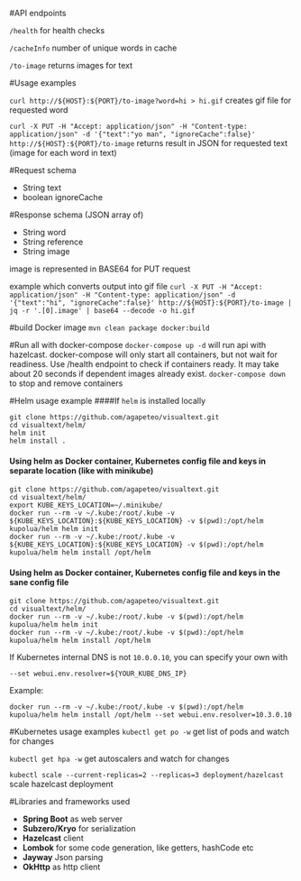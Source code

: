 #API endpoints

`/health`  for health checks

`/cacheInfo` number of unique words in cache

`/to-image` returns images for text


#Usage examples

`curl http://${HOST}:${PORT}/to-image?word=hi > hi.gif`
creates gif file for requested word

`curl -X PUT -H "Accept: application/json" -H "Content-type: application/json" -d '{"text":"yo man", "ignoreCache":false}' http://${HOST}:${PORT}/to-image`
returns result in JSON for requested text (image for each word in text)


#Request schema
- String text
- boolean ignoreCache


#Response schema
 (JSON array of)
- String word
- String reference
- String image

image is represented in BASE64 for PUT request

example which converts output into gif file
`curl -X PUT -H "Accept: application/json" -H "Content-type: application/json" -d '{"text":"hi", "ignoreCache":false}' http://${HOST}:${PORT}/to-image | jq -r '.[0].image' | base64 --decode -o hi.gif`


#build Docker image
`mvn clean package docker:build`


#Run all with docker-compose
`docker-compose up -d`
will run api with hazelcast. 
docker-compose will only start all containers, but not wait for readiness.
Use /health endpoint to check if containers ready. 
It may take about 20 seconds if dependent images already exist. 
`docker-compose down` to stop and remove containers

#Helm usage example
####If ``helm`` is installed locally        
```
git clone https://github.com/agapeteo/visualtext.git 
cd visualtext/helm/
helm init
helm install .
```

#### Using helm as Docker container, Kubernetes config file and keys in separate location (like with minikube)
```
git clone https://github.com/agapeteo/visualtext.git 
cd visualtext/helm/
export KUBE_KEYS_LOCATION=~/.minikube/
docker run --rm -v ~/.kube:/root/.kube -v ${KUBE_KEYS_LOCATION}:${KUBE_KEYS_LOCATION} -v $(pwd):/opt/helm kupolua/helm helm init
docker run --rm -v ~/.kube:/root/.kube -v ${KUBE_KEYS_LOCATION}:${KUBE_KEYS_LOCATION} -v $(pwd):/opt/helm kupolua/helm helm install /opt/helm
```

#### Using helm as Docker container, Kubernetes config file and keys in the sane config file
```
git clone https://github.com/agapeteo/visualtext.git 
cd visualtext/helm/
docker run --rm -v ~/.kube:/root/.kube -v $(pwd):/opt/helm kupolua/helm helm init
docker run --rm -v ~/.kube:/root/.kube -v $(pwd):/opt/helm kupolua/helm helm install /opt/helm 
```

If Kubernetes internal DNS is not `10.0.0.10`, you can specify your own with 
``` 
--set webui.env.resolver=${YOUR_KUBE_DNS_IP} 
```

Example:
```
docker run --rm -v ~/.kube:/root/.kube -v $(pwd):/opt/helm kupolua/helm helm install /opt/helm --set webui.env.resolver=10.3.0.10
```


#Kubernetes usage examples
`kubectl get po -w`
get list of pods and watch for changes

`kubectl get hpa -w`
get autoscalers and watch for changes

`kubectl scale --current-replicas=2 --replicas=3 deployment/hazelcast`
scale hazelcast deployment


#Libraries and frameworks used
- **Spring Boot** as web server
- **Subzero/Kryo** for serialization
- **Hazelcast** client
- **Lombok** for some code generation, like getters, hashCode etc 
- **Jayway** Json parsing
- **OkHttp** as http client 
